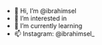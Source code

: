 - 👋 Hi, I’m @ibrahimsel
- 👀 I’m interested in
- 🌱 I’m currently learning
- 📫 Instagram: @ibrahimsel_
